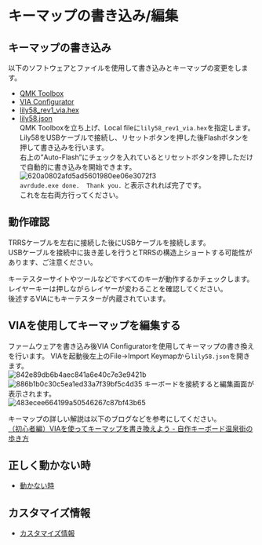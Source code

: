 # キーマップの書き込み/編集

## キーマップの書き込み
以下のソフトウェアとファイルを使用して書き込みとキーマップの変更をします。
* [QMK Toolbox](https://github.com/qmk/qmk_toolbox/releases)  
* [VIA Configurator](https://github.com/the-via/releases/releases/)
* [lily58_rev1_via.hex](https://drive.google.com/file/d/1pNQqg-wFip-hwCnLi7aFFjNfxRyyM5Q5/view?usp=sharing)  
* [lily58.json](https://drive.google.com/file/d/18NIJaN46PxQtNAZK0oOR51DQiYI7NUuk/view?usp=sharing)  
QMK Toolboxを立ち上げ、Local fileに`lily58_rev1_via.hex`を指定します。    
Lily58をUSBケーブルで接続し、リセットボタンを押した後Flashボタンを押して書き込みを行います。  
右上の”Auto-Flash”にチェックを入れているとリセットボタンを押しただけで自動的に書き込みを開始できます。  
![620a0802afd5ad5601980ee06e3072f3](https://user-images.githubusercontent.com/6285554/90002333-7f473180-dccd-11ea-9869-1cee90a5098c.png)  
`avrdude.exe done.  Thank you.`
と表示されれば完了です。  
これを左右両方行ってください。

## 動作確認
TRRSケーブルを左右に接続した後にUSBケーブルを接続します。  
USBケーブルを接続中に抜き差しを行うとTRRSの構造上ショートする可能性があります、ご注意ください。  
  
キーテスターサイトやツールなどですべてのキーが動作するかチェックします。  
レイヤーキーは押しながらレイヤーが変わることを確認してください。  
後述するVIAにもキーテスターが内蔵されています。  

## VIAを使用してキーマップを編集する
ファームウェアを書き込み後VIA Configuratorを使用してキーマップの書き換えを行います。
VIAを起動後左上のFile→Import Keymapから`lily58.json`を開きます。  
![842e89db6b4aec841a6e40c7e3e9421b](https://user-images.githubusercontent.com/6285554/90000750-82d9b900-dccb-11ea-87aa-90af0be377d7.png)  
![886b1b0c30c5ea1ed33a7f39bf5c4d35](https://user-images.githubusercontent.com/6285554/89755603-f1c3e000-db1a-11ea-9976-1a29f10774d4.png)
キーボードを接続すると編集画面が表示されます。  
![483ecee664199a50546267c87bf43b65](https://user-images.githubusercontent.com/6285554/89755605-f2f50d00-db1a-11ea-9c02-7f7ee96179a9.png)  


キーマップの詳しい解説は以下のブログなどを参考にしてください。  
[（初心者編）VIAを使ってキーマップを書き換えよう - 自作キーボード温泉街の歩き方](https://salicylic-acid3.hatenablog.com/entry/via-manual)

## 正しく動かない時
 - [動かない時](help.md)

## カスタマイズ情報
 - [カスタマイズ情報](customize.md)